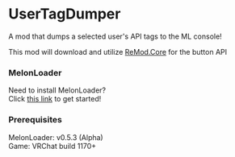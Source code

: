 # UserTagDumper

A mod that dumps a selected user's API tags to the ML console!

This mod will download and utilize [ReMod.Core](https://github.com/RequiDev/ReMod.Core) for the button API

### MelonLoader
Need to install MelonLoader?<br>
Click [this link](https://melonwiki.xyz/) to get started!

### Prerequisites
MelonLoader: v0.5.3 (Alpha)<br>
Game: VRChat build 1170+<br>
